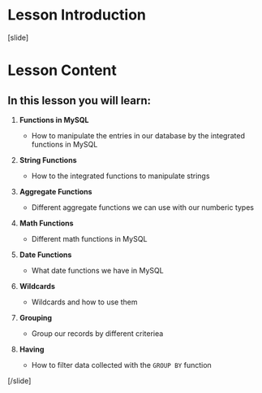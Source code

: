 # Lesson Introduction

[slide]

# Lesson Content

## In this lesson you will learn:

1. **Functions in MySQL**
    - How to manipulate the entries in our database by the integrated functions in MySQL

2. **String Functions**
    - How to the integrated functions to manipulate strings

3. **Aggregate Functions**
    - Different aggregate functions we can use with our numberic types

4. **Math Functions**
    - Different math functions in MySQL

5. **Date Functions**
    - What date functions we have in MySQL

6. **Wildcards**
    - Wildcards and how to use them

7. **Grouping**
    - Group our records by different criteriea

8. **Having**
    - How to filter data collected with the `GROUP BY` function

[/slide]